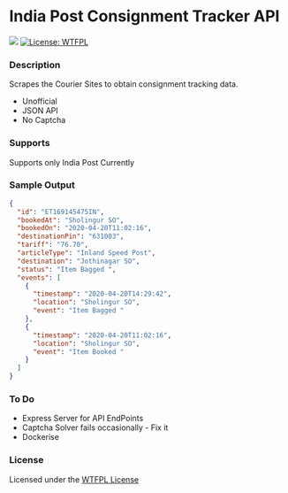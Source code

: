 # India Post Consignment Tracker API

[![](https://images.microbadger.com/badges/commit/RohithCIS/consignment-tracker.svg)](https://microbadger.com/images/RohithCIS/consignment-tracker) [![License: WTFPL](https://img.shields.io/badge/license-WTFPL-blue)](http://www.wtfpl.net/)

### Description
Scrapes the Courier Sites to obtain consignment tracking data.

- Unofficial
- JSON API
- No Captcha

### Supports

Supports only India Post Currently

### Sample Output

```json
{
  "id": "ET169145475IN",
  "bookedAt": "Sholingur SO",
  "bookedOn": "2020-04-20T11:02:16",
  "destinationPin": "631003",
  "tariff": "76.70",
  "articleType": "Inland Speed Post",
  "destination": "Jothinagar SO",
  "status": "Item Bagged ",
  "events": [
    {
      "timestamp": "2020-04-20T14:29:42",
      "location": "Sholingur SO",
      "event": "Item Bagged "
    },
    {
      "timestamp": "2020-04-20T11:02:16",
      "location": "Sholingur SO",
      "event": "Item Booked "
    }
  ]
}
```

### To Do
- Express Server for API EndPoints
- Captcha Solver fails occasionally - Fix it
- Dockerise

### License

Licensed under the [WTFPL License](http://www.wtfpl.net/)